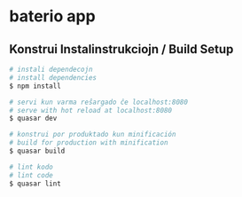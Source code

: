 # baterio app

## Konstrui Instalinstrukciojn / Build Setup

``` bash
# instali dependecojn
# install dependencies
$ npm install

# servi kun varma reŝargado ĉe localhost:8080
# serve with hot reload at localhost:8080
$ quasar dev

# konstrui por produktado kun minificación
# build for production with minification
$ quasar build

# lint kodo
# lint code
$ quasar lint
```
